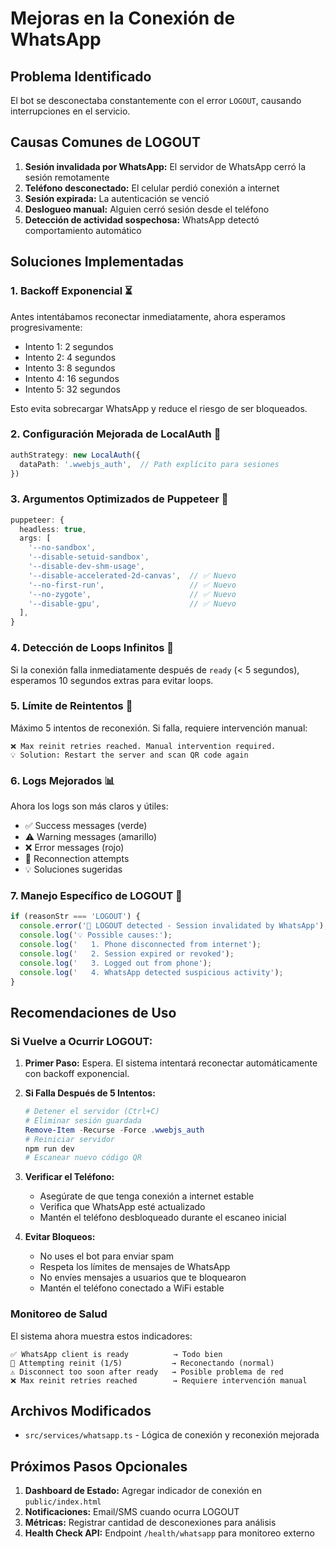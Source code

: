 # Mejoras en la Conexión de WhatsApp

## Problema Identificado

El bot se desconectaba constantemente con el error `LOGOUT`, causando interrupciones en el servicio.

## Causas Comunes de LOGOUT

1. **Sesión invalidada por WhatsApp:** El servidor de WhatsApp cerró la sesión remotamente
2. **Teléfono desconectado:** El celular perdió conexión a internet
3. **Sesión expirada:** La autenticación se venció
4. **Deslogueo manual:** Alguien cerró sesión desde el teléfono
5. **Detección de actividad sospechosa:** WhatsApp detectó comportamiento automático

## Soluciones Implementadas

### 1. **Backoff Exponencial** ⏳
Antes intentábamos reconectar inmediatamente, ahora esperamos progresivamente:
- Intento 1: 2 segundos
- Intento 2: 4 segundos  
- Intento 3: 8 segundos
- Intento 4: 16 segundos
- Intento 5: 32 segundos

Esto evita sobrecargar WhatsApp y reduce el riesgo de ser bloqueados.

### 2. **Configuración Mejorada de LocalAuth** 💾
```typescript
authStrategy: new LocalAuth({
  dataPath: '.wwebjs_auth',  // Path explícito para sesiones
})
```

### 3. **Argumentos Optimizados de Puppeteer** 🎯
```typescript
puppeteer: {
  headless: true,
  args: [
    '--no-sandbox',
    '--disable-setuid-sandbox',
    '--disable-dev-shm-usage',
    '--disable-accelerated-2d-canvas',  // ✅ Nuevo
    '--no-first-run',                   // ✅ Nuevo
    '--no-zygote',                      // ✅ Nuevo
    '--disable-gpu',                    // ✅ Nuevo
  ],
}
```

### 4. **Detección de Loops Infinitos** 🔁
Si la conexión falla inmediatamente después de `ready` (< 5 segundos), esperamos 10 segundos extras para evitar loops.

### 5. **Límite de Reintentos** 🛑
Máximo 5 intentos de reconexión. Si falla, requiere intervención manual:
```
❌ Max reinit retries reached. Manual intervention required.
💡 Solution: Restart the server and scan QR code again
```

### 6. **Logs Mejorados** 📊
Ahora los logs son más claros y útiles:
- ✅ Success messages (verde)
- ⚠️ Warning messages (amarillo)
- ❌ Error messages (rojo)
- 🔄 Reconnection attempts
- 💡 Soluciones sugeridas

### 7. **Manejo Específico de LOGOUT** 🚨
```typescript
if (reasonStr === 'LOGOUT') {
  console.error('🚨 LOGOUT detected - Session invalidated by WhatsApp');
  console.log('💡 Possible causes:');
  console.log('   1. Phone disconnected from internet');
  console.log('   2. Session expired or revoked');
  console.log('   3. Logged out from phone');
  console.log('   4. WhatsApp detected suspicious activity');
}
```

## Recomendaciones de Uso

### Si Vuelve a Ocurrir LOGOUT:

1. **Primer Paso:** Espera. El sistema intentará reconectar automáticamente con backoff exponencial.

2. **Si Falla Después de 5 Intentos:**
   ```powershell
   # Detener el servidor (Ctrl+C)
   # Eliminar sesión guardada
   Remove-Item -Recurse -Force .wwebjs_auth
   # Reiniciar servidor
   npm run dev
   # Escanear nuevo código QR
   ```

3. **Verificar el Teléfono:**
   - Asegúrate de que tenga conexión a internet estable
   - Verifica que WhatsApp esté actualizado
   - Mantén el teléfono desbloqueado durante el escaneo inicial

4. **Evitar Bloqueos:**
   - No uses el bot para enviar spam
   - Respeta los límites de mensajes de WhatsApp
   - No envíes mensajes a usuarios que te bloquearon
   - Mantén el teléfono conectado a WiFi estable

### Monitoreo de Salud

El sistema ahora muestra estos indicadores:

```
✅ WhatsApp client is ready          → Todo bien
🔄 Attempting reinit (1/5)           → Reconectando (normal)
⚠️ Disconnect too soon after ready   → Posible problema de red
❌ Max reinit retries reached        → Requiere intervención manual
```

## Archivos Modificados

- `src/services/whatsapp.ts` - Lógica de conexión y reconexión mejorada

## Próximos Pasos Opcionales

1. **Dashboard de Estado:** Agregar indicador de conexión en `public/index.html`
2. **Notificaciones:** Email/SMS cuando ocurra LOGOUT
3. **Métricas:** Registrar cantidad de desconexiones para análisis
4. **Health Check API:** Endpoint `/health/whatsapp` para monitoreo externo
